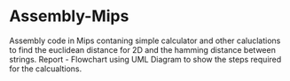 # Assembly-Mips
Assembly code in Mips contaning simple calculator
and other caluclations  to find the euclidean distance for 2D 
and the hamming distance between strings. 
Report - Flowchart using UML Diagram to show the steps required for the calcualtions.
